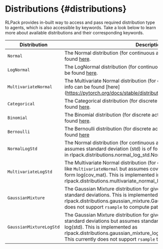# Distributions {#distributions}

RLPack provides in-built way to access and pass required distribution type to agents, which is also accessible by 
keywords. Take a look below to learn more about available distributions and their corresponding keywords.

| Distribution            | Description                                                                                                                                                                                                                                                                                                          | Keyword                         |
|-------------------------|----------------------------------------------------------------------------------------------------------------------------------------------------------------------------------------------------------------------------------------------------------------------------------------------------------------------|---------------------------------|
| `Normal`                | The Normal distribution (for continuous action spaces). More info can be found [here](https://pytorch.org/docs/stable/distributions.html#normal).                                                                                                                                                                    | `"normal"`                      |
| `LogNormal`             | The LogNormal distribution (for continuous action spaces). More info can be found [here](https://pytorch.org/docs/stable/distributions.html#lognormal).                                                                                                                                                              | `"log_normal"`                  |
| `MultivariateNormal`    | The Multivariate Normal distribution (for continuous action spaces). More info can be found [here] (https://pytorch.org/docs/stable/distributions.html#multivariatenormal)                                                                                                                                           | `"multivariate_normal"`         |
| `Categorical`           | The Categorical distribution (for discrete action spaces). More info can be found [here](https://pytorch.org/docs/stable/distributions.html#categorical).                                                                                                                                                            | `"categorical"`                 |
| `Binomial`              | The Binomial distribution (for discrete action spaces). More info can be found [here](https://pytorch.org/docs/stable/distributions.html#binomial).                                                                                                                                                                  | `"binomial"`                    |
| `Bernoulli`             | The Bernoulli distribution (for discrete action spaces). More info can be found [here](https://pytorch.org/docs/stable/distributions.html#bernoulli)                                                                                                                                                                 | `"bernoulli"`                   |
| `NormalLogStd`          | The Normal distribution (for continuous action spaces) just like `Normal` but assumes standard deviation (std) is of form log(std). This is implemented in rlpack.distributions.normal_log_std.NormalLogStd                                                                                                          | `"normal_log_std`"              |
| `MultivariateLogStd`    | The Multivariate Normal distribution (for continuous action spaces) just like `MultivariateNormal` but assumes covariance matrix (cov_mat) is of form log(cov_mat). This is implemented in rlpack.distributions.multivariate_normal_log_std.MultivariateNormalLogStd                                                 | `"multivariate_normal_log_std"` |
| `GaussianMixture`       | The Gaussian Mixture distribution for given independent mean and standard deviations. This is implemented in rlpack.distributions.gaussian_mixture.GaussianMixture. This currently does not support `rsample` to compute pathwise derivative.                                                                        | `"gaussian_mixture"`            |
| `GaussianMixtureLogStd` | The Gaussian Mixture distribution for given independent mean and standard deviations but assumes standard deviation (std) is of form log(std). This is implemented as rlpack.distributions.gaussian_mixture_log_std.GaussianMixtureLogStd. This currently does not support `rsample` to compute pathwise derivative. | `"gaussian_mixture_log_std"`    |
